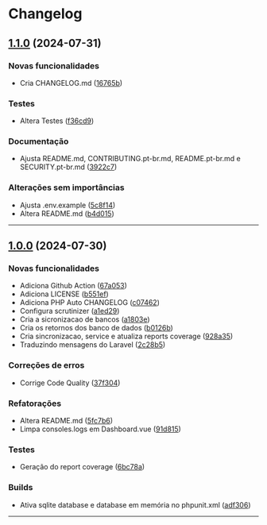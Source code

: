 <!--- BEGIN HEADER -->
# Changelog


<!--- END HEADER -->

## [1.1.0](https://github.com/celsonery/db-sync/compare/v1.0.0...v1.1.0) (2024-07-31)

### Novas funcionalidades

* Cria CHANGELOG.md ([16765b](https://github.com/celsonery/db-sync/commit/16765bb2ea282d20401184aafd9239693e8cf53c))

### Testes

* Altera Testes ([f36cd9](https://github.com/celsonery/db-sync/commit/f36cd929a693acd7e00393bca04a3a0f36db9d7b))

### Documentação

* Ajusta README.md, CONTRIBUTING.pt-br.md, README.pt-br.md e SECURITY.pt-br.md ([3922c7](https://github.com/celsonery/db-sync/commit/3922c71edd4c28b83d848ca2c85bad9626630aa5))

### Alterações sem importâncias

* Ajusta .env.example ([5c8f14](https://github.com/celsonery/db-sync/commit/5c8f14351054337478361a914cae47bba151652b))
* Altera README.md ([b4d015](https://github.com/celsonery/db-sync/commit/b4d015f3d92c5da5d07457f9a508b7cd4d899dfe))


---

## [1.0.0](https://github.com/celsonery/db-sync/compare/17e71ea0ef1b8544c5e01b1a194004a2d7f582b2...v1.0.0) (2024-07-30)

### Novas funcionalidades

* Adiciona Github Action ([67a053](https://github.com/celsonery/db-sync/commit/67a053585bad3792058b42000dda1dd5808633fa))
* Adiciona LICENSE ([b551ef](https://github.com/celsonery/db-sync/commit/b551ef8f039e0328fcefdd7f3430e42afc553dcf))
* Adiciona PHP Auto CHANGELOG ([c07462](https://github.com/celsonery/db-sync/commit/c07462c9da7183aeeb7553d1ecf3cfbe1e3e020a))
* Configura scrutinizer ([a1ed29](https://github.com/celsonery/db-sync/commit/a1ed29dcfbb34cb5ee8accff57ad17642a9eba2c))
* Cria a sicronizacao de bancos ([a1803e](https://github.com/celsonery/db-sync/commit/a1803e937279da1ef852acec4a80f9e6604a3697))
* Cria os retornos dos banco de dados ([b0126b](https://github.com/celsonery/db-sync/commit/b0126b9a70f9dc36474d8959e6bf2bea92974ee3))
* Cria sincronizacao, service e atualiza reports coverage ([928a35](https://github.com/celsonery/db-sync/commit/928a35e99c7c5868fbe40c9a7d4c8f1b3e1f9697))
* Traduzindo mensagens do Laravel ([2c28b5](https://github.com/celsonery/db-sync/commit/2c28b5f5a31cd4f815969b1aad24c9c48d74360f))

### Correções de erros

* Corrige Code Quality ([37f304](https://github.com/celsonery/db-sync/commit/37f30470bb8b151fdf2a0c7f4f3880eb190446be))

### Refatorações

* Altera README.md ([5fc7b6](https://github.com/celsonery/db-sync/commit/5fc7b6eb4d630ca23d15fc3cfcc996e9baffe846))
* Limpa consoles.logs em Dashboard.vue ([91d815](https://github.com/celsonery/db-sync/commit/91d8150400c1273769757adc4071291da1d4348e))

### Testes

* Geração do report coverage ([6bc78a](https://github.com/celsonery/db-sync/commit/6bc78ad9e4fdacccc0a1ef4e13c27281e40f8689))

### Builds

* Ativa sqlite database e database em memória no phpunit.xml ([adf306](https://github.com/celsonery/db-sync/commit/adf306efd4623408bef36ccd3d3e0a62081444db))


---

